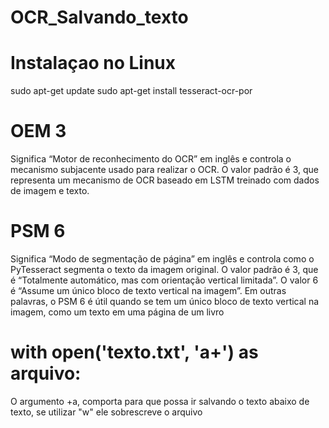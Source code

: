 # OCR_Salvando_texto

# Instalaçao no Linux
sudo apt-get update
sudo apt-get install tesseract-ocr-por

# OEM 3
Significa “Motor de reconhecimento do OCR” em inglês e controla o mecanismo subjacente usado para realizar o OCR. O valor padrão é 3, que representa um mecanismo de OCR baseado em LSTM treinado com dados de imagem e texto.

# PSM 6
Significa “Modo de segmentação de página” em inglês e controla como o PyTesseract segmenta o texto da imagem original. O valor padrão é 3, que é “Totalmente automático, mas com orientação vertical limitada”. O valor 6 é “Assume um único bloco de texto vertical na imagem”. Em outras palavras, o PSM 6 é útil quando se tem um único bloco de texto vertical na imagem, como um texto em uma página de um livro

# with open('texto.txt', 'a+') as arquivo:
O argumento +a,  comporta para que possa ir salvando o texto abaixo de texto,  se utilizar "w"  ele sobrescreve o arquivo
